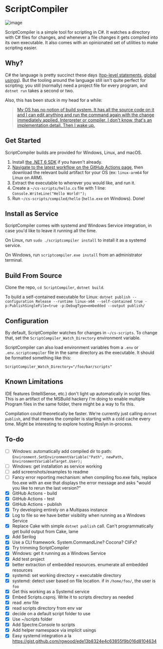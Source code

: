 # ScriptCompiler

![image](https://user-images.githubusercontent.com/26268125/150706749-a05d0338-f672-462a-92d8-a84420d2c2cc.png)

ScriptCompiler is a simple tool for scripting in C#. It watches a directory with C# files for changes, and whenever a file changes it gets compiled into its own executable. It also comes with an opinionated set of utilities to make scripting easier.

## Why?

C# the language is pretty succinct these days ([top-level statements](https://docs.microsoft.com/en-us/dotnet/csharp/fundamentals/program-structure/top-level-statements), [global usings](https://www.hanselman.com/blog/implicit-usings-in-net-6)). But the tooling around the language still isn't quite perfect for scripting; you still (normally) need a project file for every program, and `dotnet run` takes a second or two.

Also, this has been stuck in my head for a while:

> [My OS has no notion of build system. It has all the source code on it and I can edit anything and run the command again with the change immediately applied. Interpreter or compiler, I don't know, that's an implementation detail. Then I wake up.](https://twitter.com/davidcrawshaw/status/1300614954865876992?s=20)

## Get Started

ScriptCompiler builds are provided for Windows, Linux, and macOS.

1. Install [the .NET 6 SDK](https://dotnet.microsoft.com/en-us/download/dotnet/6.0) if you haven't already.
2. [Navigate to the latest workflow on the GitHub Actions page](https://github.com/rgwood/ScriptCompiler/actions), then download the relevant build artifact for your OS (ex: `linux-arm64` for Linux on ARM).
3. Extract the executable to wherever you would like, and run it.
4. Create a `~/cs-scripts/hello.cs` file with 1 line: `Console.WriteLine("Hello World!");`
5. Run `~/cs-scripts/compiled/hello` (`hello.exe` on Windows). Done!

## Install as Service

ScriptCompiler comes with systemd and Windows Service integration, in case you'd like to leave it running all the time.

On Linux, run `sudo ./scriptcompiler install` to install it as a systemd service.

On Windows, run `scriptcompiler.exe install` from an administrator terminal.

## Build From Source

Clone the repo, `cd ScriptCompiler`, `dotnet build`.

To build a self-contained executable for Linux: `dotnet publish --configuration Release --runtime linux-x64 --self-contained true -p:PublishSingleFile=true -p:DebugType=embedded --output publish/`

## Configuration

By default, ScriptCompiler watches for changes in `~/cs-scripts`. To change that, set the `ScriptCompiler_Watch_Directory` environment variable.

ScriptCompiler can also load environment variables from a `.env` or `.env.scriptcompiler` file in the same directory as the executable. It should be formatted something like this:

```
ScriptCompiler_Watch_Directory="/foo/bar/scripts"
```

## Known Limitations

IDE features (IntelliSense, etc.) don't light up automatically in script files. This is an artifact of the MSBuild hackery I'm doing to enable multiple Program files in the same folder, there might be a way to fix this.

Compilation could theoretically be faster. We're currently just calling `dotnet publish`, and that means the compiler is starting with a cold cache every time. Might be interesting to explore hosting Roslyn in-process.

## To-do

- [ ] Windows: automatically add compiled dir to path: `Environment.SetEnvironmentVariable("Path", newPath, EnvironmentVariableTarget.User);`
- [ ] Windows: get installation as service working
- [ ] add screenshots/examples to readme
- [ ] Fancy error reporting mechanism: when compiling foo.exe fails, replace foo.exe with an exe that displays the error message and asks "would you like to rerun the last version?"
- [x] GitHub Actions - build
- [x] GitHub Actions - test
- [x] GitHub Actions - publish
- [x] Try developing entirely on a Multipass instance
- [x] Log to file so we have better visibility when running as a Windows Service
- [x] Replace Cake with simple `dotnet publish` call. Can't programmatically get build output from Cake, lame
- [x] Add Serilog
- [x] Use a CLI framework. System.CommandLine? Cocona? CliFx?
- [x] Try trimming ScriptCompiler
- [x] Windows: get it running as a Windows Service
- [x] Add test project
- [x] better extraction of embedded resources. enumerate all embedded resources
- [x] systemd: set working directory = executable directory
- [x] systemd: detect user based on file location. if in `/home/foo/`, the user is `foo`
- [x] Get this working as a Systemd service
- [x] Embed Scripts.csproj. Write it to scripts directory as needed
- [x] read .env file
- [x] read scripts directory from env var
- [x] decide on a default script folder to use
- [x] Use ~/scripts folder
- [x] Add Spectre.Console to scripts
- [x] Add helper namespace via implicit usings
- [x] Easy systemd integration a la https://gist.github.com/rgwood/ede13b8324e4c63855f9b016d8104634

